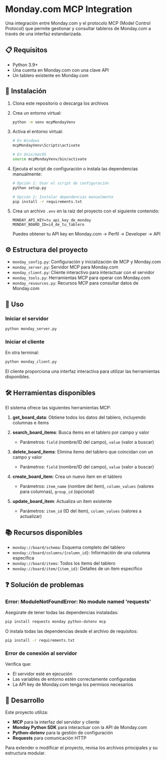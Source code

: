 # Monday.com MCP Integration

Una integración entre Monday.com y el protocolo MCP (Model Control Protocol) que permite gestionar y consultar tableros de Monday.com a través de una interfaz estandarizada.

## 📋 Requisitos

- Python 3.9+
- Una cuenta en Monday.com con una clave API
- Un tablero existente en Monday.com

## 🔧 Instalación

1. Clona este repositorio o descarga los archivos
2. Crea un entorno virtual:
   ```bash
   python -m venv mcpMondayVenv
   ```
3. Activa el entorno virtual:
   ```bash
   # En Windows
   mcpMondayVenv\Scripts\activate
   
   # En Unix/macOS
   source mcpMondayVenv/bin/activate
   ```
4. Ejecuta el script de configuración o instala las dependencias manualmente:
   ```bash
   # Opción 1: Usar el script de configuración
   python setup.py
   
   # Opción 2: Instalar dependencias manualmente
   pip install -r requirements.txt
   ```

5. Crea un archivo `.env` en la raíz del proyecto con el siguiente contenido:
   ```
   MONDAY_API_KEY=tu_api_key_de_monday
   MONDAY_BOARD_ID=id_de_tu_tablero
   ```
   
   Puedes obtener tu API key en Monday.com → Perfil → Developer → API

## ⚙️ Estructura del proyecto

- `monday_config.py`: Configuración y inicialización de MCP y Monday.com
- `monday_server.py`: Servidor MCP para Monday.com
- `monday_client.py`: Cliente interactivo para interactuar con el servidor
- `monday_tools.py`: Herramientas MCP para operar con Monday.com
- `monday_resources.py`: Recursos MCP para consultar datos de Monday.com

## 🚀 Uso

### Iniciar el servidor

```bash
python monday_server.py
```

### Iniciar el cliente

En otra terminal:

```bash
python monday_client.py
```

El cliente proporciona una interfaz interactiva para utilizar las herramientas disponibles.

## 🛠️ Herramientas disponibles

El sistema ofrece las siguientes herramientas MCP:

1. **get_board_data**: Obtiene todos los datos del tablero, incluyendo columnas e ítems
   
2. **search_board_items**: Busca ítems en el tablero por campo y valor
   - Parámetros: `field` (nombre/ID del campo), `value` (valor a buscar)
   
3. **delete_board_items**: Elimina ítems del tablero que coincidan con un campo y valor
   - Parámetros: `field` (nombre/ID del campo), `value` (valor a buscar)
   
4. **create_board_item**: Crea un nuevo ítem en el tablero
   - Parámetros: `item_name` (nombre del ítem), `column_values` (valores para columnas), `group_id` (opcional)
   
5. **update_board_item**: Actualiza un ítem existente
   - Parámetros: `item_id` (ID del ítem), `column_values` (valores a actualizar)

## 📚 Recursos disponibles

- `monday://board/schema`: Esquema completo del tablero
- `monday://board/columns/{column_id}`: Información de una columna específica
- `monday://board/items`: Todos los ítems del tablero
- `monday://board/item/{item_id}`: Detalles de un ítem específico

## ❓ Solución de problemas

### Error: ModuleNotFoundError: No module named 'requests'

Asegúrate de tener todas las dependencias instaladas:

```bash
pip install requests monday python-dotenv mcp
```

O instala todas las dependencias desde el archivo de requisitos:

```bash
pip install -r requirements.txt
```

### Error de conexión al servidor

Verifica que:
- El servidor esté en ejecución
- Las variables de entorno estén correctamente configuradas
- La API key de Monday.com tenga los permisos necesarios

## 📝 Desarrollo

Este proyecto utiliza:
- **MCP** para la interfaz del servidor y cliente
- **Monday Python SDK** para interactuar con la API de Monday.com
- **Python-dotenv** para la gestión de configuración
- **Requests** para comunicación HTTP

Para extender o modificar el proyecto, revisa los archivos principales y su estructura modular.